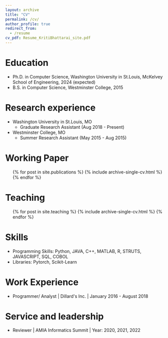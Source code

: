 ```yaml
---
layout: archive
title: "CV"
permalink: /cv/
author_profile: true
redirect_from:
  - /resume
cv_pdf: Resume_KritiBhattarai_site.pdf
---
```





Education
======
* Ph.D. in Computer Science, Washington University in St.Louis, McKelvey School of Engineering, 2024 (expected)
* B.S. in Computer Science, Westminster College, 2015

Research experience
======
* Washington University in St.Louis, MO
  * Graduate Research Assistant (Aug 2018 - Present)
* Westminster College, MO
  * Summer Research Assistant (May 2015 - Aug 2015)

Working Paper
======
  <ul>  
  {% for post in site.publications %}
    {% include archive-single-cv.html %}
  {% endfor %}</ul>



Teaching
======
  <ul>{% for post in site.teaching %}
    {% include archive-single-cv.html %}
  {% endfor %}</ul>


Skills
======
* Programming Skills: Python, JAVA, C++, MATLAB, R, STRUTS, JAVASCRIPT, SQL, COBOL
* Libraries: Pytorch, Scikit-Learn



Work Experience
======
* Programmer/ Analyst | Dillard's Inc. | January 2016 - August 2018

Service and leadership
======
* Reviewer | AMIA Informatics Summit | Year: 2020, 2021, 2022
